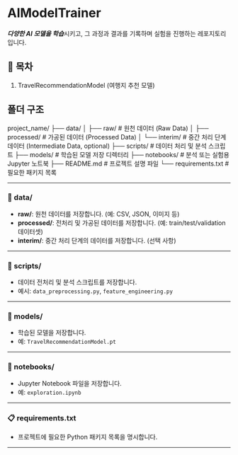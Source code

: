 # AIModelTrainer
***다양한 AI 모델을 학습***시키고, 그 과정과 결과를 기록하며 실험을 진행하는 레포지토리입니다.

## 📖 목차
1. TravelRecommendationModel (여행지 추천 모델)

## 폴더 구조
project_name/
├── data/
│   ├── raw/           # 원천 데이터 (Raw Data)
│   ├── processed/     # 가공된 데이터 (Processed Data)
│   └── interim/       # 중간 처리 단계 데이터 (Intermediate Data, optional)
├── scripts/           # 데이터 처리 및 분석 스크립트
├── models/            # 학습된 모델 저장 디렉터리
├── notebooks/         # 분석 또는 실험용 Jupyter 노트북
├── README.md          # 프로젝트 설명 파일
└── requirements.txt   # 필요한 패키지 목록

---

### 📁 data/
- **raw/**: 원천 데이터를 저장합니다. (예: CSV, JSON, 이미지 등)
- **processed/**: 전처리 및 가공된 데이터를 저장합니다. (예: train/test/validation 데이터셋)
- **interim/**: 중간 처리 단계의 데이터를 저장합니다. (선택 사항)

---

### 📁 scripts/
- 데이터 전처리 및 분석 스크립트를 저장합니다.
- 예시: `data_preprocessing.py`, `feature_engineering.py`

---

### 📁 models/
- 학습된 모델을 저장합니다.
- 예: `TravelRecommendationModel.pt`

---

### 📁 notebooks/
- Jupyter Notebook 파일을 저장합니다.
- 예: `exploration.ipynb`

---

### 📋 requirements.txt
- 프로젝트에 필요한 Python 패키지 목록을 명시합니다.

---
